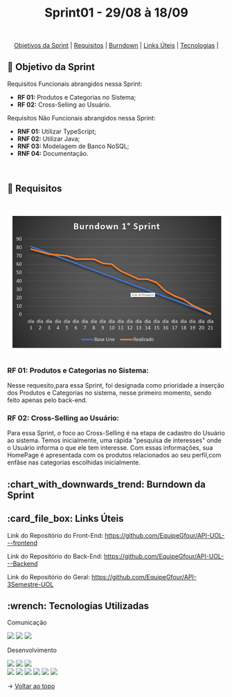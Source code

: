 <p align="center">
<h1 align="center"> Sprint01 - 29/08 à 18/09 </h1>
<br id="topo">
<p align="center">
    <a href="#Objetivo">Objetivos da Sprint</a>  |  
    <a href="#entregas">Requisitos</a>  |
    <a href="#burndown">Burndown</a>  |
    <a href="#links">Links Úteis</a>  |      
    <a href="#tecnologias">Tecnologias</a>  |    
</p>

<span id="Objetivo">
<h2> 🎯 Objetivo da Sprint</h2>
<p>Requisitos Funcionais abrangidos nessa Sprint:</p>

- **RF 01:** Produtos e Categorias no Sistema;
- **RF 02:** Cross-Seliing ao Usuário.

<p>Requisitos Não Funcionais abrangidos nessa Sprint:</p>

- **RNF 01:** Utilizar TypeScript;
- **RNF 02:** Utilizar Java;
- **RNF 03:** Modelagem de Banco NoSQL;
- **RNF 04:** Documentação.

<br>

<span id="entregas">
<h2> 📑 Requisitos</h2>

<h1 align="center">
<img src = "/img/Burndown.png"></h1>

### RF 01: Produtos e Categorias no Sistema:
Nesse requesito,para essa Sprint, foi designada como prioridade a inserção dos Produtos e Categorias no sistema, nesse primeiro momento, sendo feito apenas pelo back-end.
<br>

### RF 02: Cross-Selling ao Usuário:
Para essa Sprint, o foco ao Cross-Selling é na etapa de cadastro do Usuário ao sistema. Temos inicialmente, uma rápida "pesquisa de interesses" onde o Usuário informa o que ele tem interesse. Com essas informações, sua HomePage é apresentada com os produtos relacionados ao seu perfil,com enfâse nas categorias escolhidas inicialmente.
<br>

<span id="burndown">
<h2>:chart_with_downwards_trend: Burndown da Sprint</h2>

<span id="links">
<h2>:card_file_box: Links Úteis</h2>

Link do Repositório do Front-End: https://github.com/EquipeGfour/API-UOL---frontend

Link do Repositório do Back-End: https://github.com/EquipeGfour/API-UOL---Backend

Link do Repositório do Geral: https://github.com/EquipeGfour/API-3Semestre-UOL
<br>

<span id="tecnologias">
<h2>:wrench: Tecnologias Utilizadas</h2>
<p>
<p> Comunicação <p>
<img src="https://img.shields.io/badge/Slack-CED4DA?style=for-the-badge&logo=slack&logoColor=4A154B"/> 
<img src="https://img.shields.io/badge/Discord-CED4DA?style=for-the-badge&logo=discord&logoColor=5865F2"/> 
<img src="https://img.shields.io/badge/Trello-CED4DA?style=for-the-badge&logo=trello&logoColor=0052CC"/>
<p> Desenvolvimento <p>
<img src="https://img.shields.io/badge/Figma-CED4DA?style=for-the-badge&logo=figma&logoColor=F24E1E"/>
<img src="https://img.shields.io/badge/Eclipse-CED4DA?style=for-the-badge&logo=eclipse&logoColor=2C2255" />
<img src="https://img.shields.io/badge/CSS3-CED4DA?style=for-the-badge&logo=css3&logoColor=1572B6"/> 
<br> <img src="https://img.shields.io/badge/JavaScript-CED4DA?style=for-the-badge&logo=javascript&logoColor=F7DF1E"/>  
<img src="https://img.shields.io/badge/TypeScript-CED4DA?style=for-the-badge&logo=typescript&logoColor=007ACC"/> 
<img src="https://img.shields.io/badge/Java-CED4DA?style=for-the-badge&logo=java&logoColor=ff8000" />
<img src="https://img.shields.io/badge/Spring-CED4DA?style=for-the-badge&logo=spring&logoColor=6DB33F" />
<img src="https://img.shields.io/badge/React-CED4DA?style=for-the-badge&logo=react&logoColor=61DAFB"/> 
<img src="https://img.shields.io/badge/MongoDB-CED4DA?style=for-the-badge&logo=mongodb&logoColor=4EA94B"/>
</p>


 
 → [Voltar ao topo](#topo)
